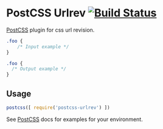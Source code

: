# PostCSS Urlrev [![Build Status][ci-img]][ci]

[PostCSS] plugin for css url revision.

[PostCSS]: https://github.com/postcss/postcss
[ci-img]:  https://travis-ci.org/yuezk/postcss-urlrev.svg
[ci]:      https://travis-ci.org/yuezk/postcss-urlrev

```css
.foo {
    /* Input example */
}
```

```css
.foo {
  /* Output example */
}
```

## Usage

```js
postcss([ require('postcss-urlrev') ])
```

See [PostCSS] docs for examples for your environment.
